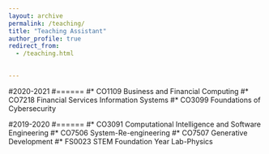 ```yaml
---
layout: archive
permalink: /teaching/
title: "Teaching Assistant"
author_profile: true
redirect_from: 
  - /teaching.html
  

---
```

#2020-2021
#======
#* CO1109 Business and Financial Computing
#* CO7218 Financial Services Information Systems
#* CO3099 Foundations of Cybersecurity

#2019-2020
#======
#* CO3091 Computational Intelligence and Software Engineering
#* CO7506 System-Re-engineering
#* CO7507 Generative Development 
#* FS0023 STEM Foundation Year Lab-Physics
